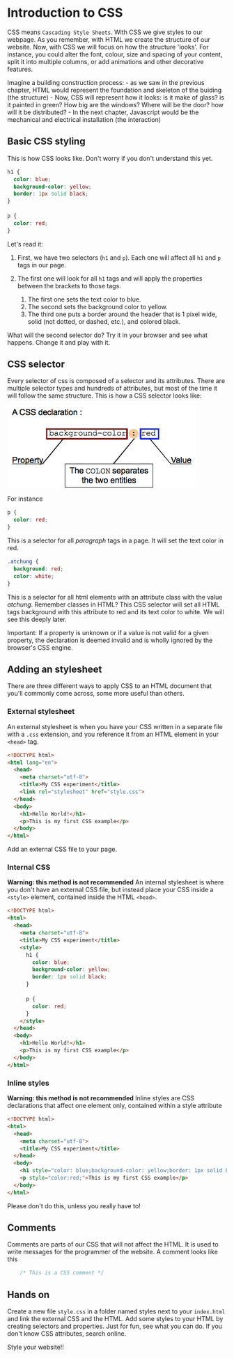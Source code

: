 # Introduction to CSS

CSS means `Cascading Style Sheets`. With CSS we give styles to our webpage. As you remember, with HTML we create the structure of our website. Now, with CSS we will focus on how the structure 'looks'. For instance, you could alter the font, colour, size and spacing of your content, split it into multiple columns, or add animations and other decorative features.

Imagine a building construction process:
    - as we saw in the previous chapter, HTML would represent the foundation and skeleton of the buiding (the structure)
    - Now, CSS will represent how it looks: is it make of glass? is it painted in green? How big are the windows? Where will be the door? how will it be distributed?
    - In the next chapter, Javascript would be the mechanical and electrical installation (the interaction)

## Basic CSS styling


This is how CSS looks like. Don't worry if you don't understand this yet.

```css
h1 {
  color: blue;
  background-color: yellow;
  border: 1px solid black;
}

p {
  color: red;
}
```

Let's read it:

1. First, we have two selectors (`h1` and `p`). Each one will affect all `h1` and `p` tags in our page.
1. The first one will look for all `h1` tags and will apply the properties between the brackets to those tags.

    1. The first one sets the text color to blue.
    1. The second sets the background color to yellow.
    1. The third one puts a border around the header that is 1 pixel wide, solid (not dotted, or dashed, etc.), and colored black.

What will the second selector do?
Try it in your browser and see what happens. Change it and play with it.

## CSS selector

Every selector of css is composed of a selector and its attributes. There are multiple selector types and hundreds of attributes, but most of the time it will follow the same structure.
This is how a CSS selector looks like:

![CSS Sintax](./assets/css-sintax.png "CSS Sintax")

For instance

```css
p {
  color: red;
}
 ```

 This is a selector for all _paragraph_ tags in a page. It will set the text color in red.

```css
.atchung {
  background: red;
  color: white;
}
 ```

This is a selector for all html elements with an attribute class with the value _atchung_. Remember classes in HTML? This CSS selector will set all HTML tags background with this attribute to red and its text color to white. We will see this deeply later.

Important: If a property is unknown or if a value is not valid for a given property, the declaration is deemed invalid and is wholly ignored by the browser's CSS engine.

## Adding an stylesheet

There are three different ways to apply CSS to an HTML document that you'll commonly come across, some more useful than others.

### External stylesheet

An external stylesheet is when you have your CSS written in a separate file with a `.css` extension, and you reference it from an HTML <link> element in your `<head>` tag.

```html
<!DOCTYPE html>
<html lang="en">
  <head>
    <meta charset="utf-8">
    <title>My CSS experiment</title>
    <link rel="stylesheet" href="style.css">
  </head>
  <body>
    <h1>Hello World!</h1>
    <p>This is my first CSS example</p>
  </body>
</html>
```

Add an external CSS file to your page.

### Internal CSS

**Warning: this method is not recommended**
An internal stylesheet is where you don't have an external CSS file, but instead place your CSS inside a `<style>` element, contained inside the HTML `<head>`.

```html
<!DOCTYPE html>
<html>
  <head>
    <meta charset="utf-8">
    <title>My CSS experiment</title>
    <style>
      h1 {
        color: blue;
        background-color: yellow;
        border: 1px solid black;
      }

      p {
        color: red;
      }
    </style>
  </head>
  <body>
    <h1>Hello World!</h1>
    <p>This is my first CSS example</p>
  </body>
</html>
```

### Inline styles

**Warning: this method is not recommended**
Inline styles are CSS declarations that affect one element only, contained within a style attribute

```html
<!DOCTYPE html>
<html>
  <head>
    <meta charset="utf-8">
    <title>My CSS experiment</title>
  </head>
  <body>
    <h1 style="color: blue;background-color: yellow;border: 1px solid black;">Hello World!</h1>
    <p style="color:red;">This is my first CSS example</p>
  </body>
</html>
```

Please don't do this, unless you really have to!

## Comments

Comments are parts of our CSS that will not affect the HTML. It is used to write messages for the programmer of the website. A comment looks like this

```css
    /* This is a CSS comment */
```

## Hands on

Create a new file `style.css` in a folder named styles next to your `index.html` and link the external CSS and the HTML. Add some styles to your HTML by creating selectors and properties. Just for fun, see what you can do. If you don't know CSS attributes, search online.

Style your website!!

